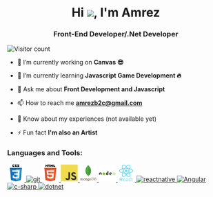 <h1 align="center">Hi <a href="https://www.gautamkrishnar.com/"><img src="https://media.giphy.com/media/hvRJCLFzcasrR4ia7z/giphy.gif" height="25px"></a>, I'm Amrez</h1>
<h3 align="center">Front-End Developer/.Net Developer</h3>

![Visitor count](https://shields-io-visitor-counter.herokuapp.com/badge?page=amrez-p)
- 🔭 I’m currently working on **Canvas 😎**

- 🌱 I’m currently learning **Javascript Game Development 🔥**


- 💬 Ask me about **Front Development and Javascript**

- 📫 How to reach me **amrezb2c@gmail.com**

- 📄 Know about my experiences (not available yet)

- ⚡ Fun fact **I'm also an Artist**



<h3 align="left">Languages and Tools:</h3>
   
  
  <a href="https://www.w3schools.com/css/" target="_blank"> <img src="https://raw.githubusercontent.com/devicons/devicon/master/icons/css3/css3-original-wordmark.svg" alt="css3" width="40" height="40"/>  <a href="https://git-scm.com/" target="_blank"> <img src="https://www.vectorlogo.zone/logos/git-scm/git-scm-icon.svg" alt="git" width="40" height="40"/> </a> <a href="https://www.w3.org/html/" target="_blank"> <img src="https://raw.githubusercontent.com/devicons/devicon/master/icons/html5/html5-original-wordmark.svg" alt="html5" width="40" height="40"/> </a> <a href="https://developer.mozilla.org/en-US/docs/Web/JavaScript" target="_blank"> <img src="https://raw.githubusercontent.com/devicons/devicon/master/icons/javascript/javascript-original.svg" alt="javascript" width="40" height="40"/> </a>  <a href="https://www.mongodb.com/" target="_blank"> <img src="https://raw.githubusercontent.com/devicons/devicon/master/icons/mongodb/mongodb-original-wordmark.svg" alt="mongodb" width="40" height="40"/> </a>  <a href="https://nodejs.org" target="_blank"> <img src="https://raw.githubusercontent.com/devicons/devicon/master/icons/nodejs/nodejs-original-wordmark.svg" alt="nodejs" width="40" height="40"/>  </a><a href="https://reactjs.org/" target="_blank"> <img src="https://raw.githubusercontent.com/devicons/devicon/master/icons/react/react-original-wordmark.svg" alt="react" width="40" height="40"/> </a><a href="https://reactnative.dev/" target="_blank"> <img src="https://reactnative.dev/img/header_logo.svg" alt="reactnative" width="40" height="40"/>
<img src="https://cdn.jsdelivr.net/gh/devicons/devicon/icons/angularjs/angularjs-original.svg" alt="Angular" width="40" height="40" />
<img src="https://cdn.jsdelivr.net/gh/devicons/devicon/icons/csharp/csharp-original.svg" alt="c-sharp" width="40" height="40" />
<img src="https://cdn.jsdelivr.net/gh/devicons/devicon/icons/dotnetcore/dotnetcore-original.svg" alt="dotnet" width="40" height="40" />

</a> 
          
          

